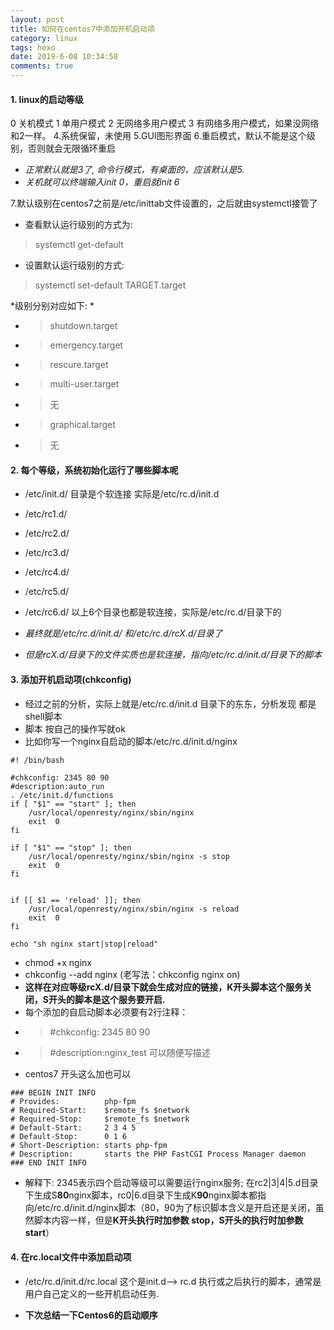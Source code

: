 ```yaml
---
layout: post
title: 如何在centos7中添加开机启动项
category: linux
tags: hexo
date: 2019-6-08 10:34:58
comments: true
---
```


#### 1. linux的启动等级
0 关机模式
1 单用户模式
2 无网络多用户模式
3 有网络多用户模式，如果没网络和2一样。
4.系统保留，未使用
5.GUI图形界面
6.重启模式，默认不能是这个级别，否则就会无限循环重启
* *正常默认就是3了, 命令行模式，有桌面的，应该默认是5.*
* *关机就可以终端输入init 0，重启就init 6*

7.默认级别在centos7之前是/etc/inittab文件设置的，之后就由systemctl接管了
* 查看默认运行级别的方式为:
> systemctl get-default
* 设置默认运行级别的方式:
> systemctl set-default TARGET.target


*级别分别对应如下: *
* > shutdown.target
* > emergency.target
* > rescure.target
* > multi-user.target
* > 无
* > graphical.target
* > 无

#### 2. 每个等级，系统初始化运行了哪些脚本呢

* /etc/init.d/ 目录是个软连接 实际是/etc/rc.d/init.d
* /etc/rc1.d/
* /etc/rc2.d/
* /etc/rc3.d/
* /etc/rc4.d/
* /etc/rc5.d/
* /etc/rc6.d/ 以上6个目录也都是软连接，实际是/etc/rc.d/目录下的


* *最终就是/etc/rc.d/init.d/ 和/etc/rc.d/rcX.d/目录了*
* *但是rcX.d/目录下的文件实质也是软连接，指向/etc/rc.d/init.d/目录下的脚本*


#### 3. 添加开机启动项(chkconfig)
* 经过之前的分析，实际上就是/etc/rc.d/init.d 目录下的东东，分析发现 都是shell脚本
* 脚本 按自己的操作写就ok
* 比如你写一个nginx自启动的脚本/etc/rc.d/init.d/nginx

```shell
#! /bin/bash

#chkconfig: 2345 80 90
#description:auto_run
. /etc/init.d/functions
if [ "$1" == "start" ]; then
    /usr/local/openresty/nginx/sbin/nginx
    exit  0
fi

if [ "$1" == "stop" ]; then
    /usr/local/openresty/nginx/sbin/nginx -s stop
    exit  0
fi


if [[ $1 == 'reload' ]]; then
    /usr/local/openresty/nginx/sbin/nginx -s reload
    exit  0
fi

echo "sh nginx start|stop|reload"
```
* chmod +x nginx
* chkconfig --add nginx (老写法：chkconfig nginx on)
* **这样在对应等级rcX.d/目录下就会生成对应的链接，K开头脚本这个服务关闭，S开头的脚本是这个服务要开启.**
* 每个添加的自启动脚本必须要有2行注释：
* > #chkconfig: 2345 80 90
* > #description:nginx_test 可以随便写描述
*  centos7 开头这么加也可以
```shell
### BEGIN INIT INFO
# Provides:          php-fpm
# Required-Start:    $remote_fs $network
# Required-Stop:     $remote_fs $network
# Default-Start:     2 3 4 5
# Default-Stop:      0 1 6
# Short-Description: starts php-fpm
# Description:       starts the PHP FastCGI Process Manager daemon
### END INIT INFO
```
* 解释下: 2345表示四个启动等级可以需要运行nginx服务; 在rc2|3|4|5.d目录下生成S**80**nginx脚本，rc0|6.d目录下生成K**90**nginx脚本都指向/etc/rc.d/init.d/nginx脚本（80，90为了标识脚本含义是开启还是关闭，虽然脚本内容一样，但是**K开头执行时加参数 stop，S开头的执行时加参数 start**）

#### 4. 在rc.local文件中添加启动项
* /etc/rc.d/init.d/rc.local 这个是init.d--> rc.d 执行或之后执行的脚本，通常是用户自己定义的一些开机启动任务.

* **下次总结一下Centos6的启动顺序**
